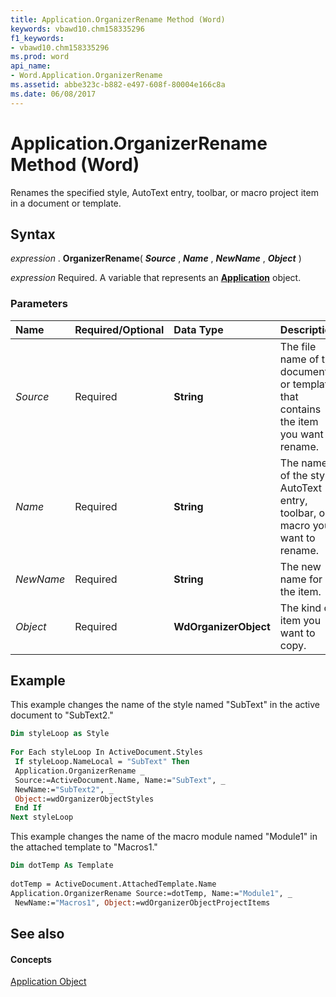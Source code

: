 ```yaml
---
title: Application.OrganizerRename Method (Word)
keywords: vbawd10.chm158335296
f1_keywords:
- vbawd10.chm158335296
ms.prod: word
api_name:
- Word.Application.OrganizerRename
ms.assetid: abbe323c-b882-e497-608f-80004e166c8a
ms.date: 06/08/2017
---
```



# Application.OrganizerRename Method (Word)

Renames the specified style, AutoText entry, toolbar, or macro project item in a document or template.


## Syntax

 _expression_ . **OrganizerRename**( **_Source_** , **_Name_** , **_NewName_** , **_Object_** )

 _expression_ Required. A variable that represents an **[Application](Word.Application.md)** object.


### Parameters



|**Name**|**Required/Optional**|**Data Type**|**Description**|
|:-----|:-----|:-----|:-----|
| _Source_|Required| **String**|The file name of the document or template that contains the item you want to rename.|
| _Name_|Required| **String**|The name of the style, AutoText entry, toolbar, or macro you want to rename.|
| _NewName_|Required| **String**|The new name for the item.|
| _Object_|Required| **WdOrganizerObject**|The kind of item you want to copy.|

## Example

This example changes the name of the style named "SubText" in the active document to "SubText2."


```vb
Dim styleLoop as Style 
 
For Each styleLoop In ActiveDocument.Styles 
 If styleLoop.NameLocal = "SubText" Then 
 Application.OrganizerRename _ 
 Source:=ActiveDocument.Name, Name:="SubText", _ 
 NewName:="SubText2", _ 
 Object:=wdOrganizerObjectStyles 
 End If 
Next styleLoop
```

This example changes the name of the macro module named "Module1" in the attached template to "Macros1."




```vb
Dim dotTemp As Template 
 
dotTemp = ActiveDocument.AttachedTemplate.Name 
Application.OrganizerRename Source:=dotTemp, Name:="Module1", _ 
 NewName:="Macros1", Object:=wdOrganizerObjectProjectItems
```


## See also


#### Concepts


[Application Object](Word.Application.md)

